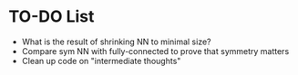 TO-DO List
======

* What is the result of shrinking NN to minimal size?
* Compare sym NN with fully-connected to prove that symmetry matters
* Clean up code on "intermediate thoughts"